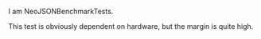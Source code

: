 I am NeoJSONBenchmarkTests.

This test is obviously dependent on hardware, but the margin is quite high.